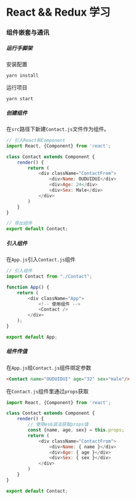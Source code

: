 # React && Redux 学习
### 组件嵌套与通讯
##### 运行手脚架
安装配置
```shell
yarn install
```
运行项目
```shell
yarn start
```

##### 创建组件
在`src`路径下新建`Contact.js`文件作为组件。
```js
// 引入React和Component
import React, {Component} from 'react';

class Contact extends Component {
    render() {
        return (
            <div className="ContactFrom">
                <div>Name: OUDUIDUI</div>
                <div>Age: 24</div>
                <div>Sex: Male</div>
            </div>
        )
    }
}

// 导出组件
export default Contact;
```

##### 引入组件
在`App.js`引入`Contact.js`组件
```js
// 引入组件
import Contact from "./Contact";

function App() {
    return (
        <div className="App">
            <!-- 使用组件 -->
            <Contact />
        </div>
    );
}

export default App;
```

##### 组件传值
在`App.js`给`Contact.js`组件绑定参数
```html
<Contact name="OUDUIDUI" age="32" sex="male"/>
```
在`Contact.js`组件里通过`props`获取
```js
import React, {Component} from 'react';

class Contact extends Component {
    render() {
        // 使用es6语法获取props值
        const {name, age, sex} = this.props;
        return (
            <div className="ContactFrom">
                <div>Name: { name }</div>
                <div>Age: { age }</div>
                <div>Sex: { sex }</div>
            </div>
        )
    }
}

export default Contact;
```